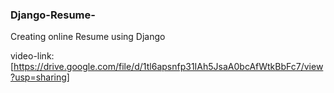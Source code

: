 ### Django-Resume-
Creating online Resume using Django


video-link: [https://drive.google.com/file/d/1tl6apsnfp31IAh5JsaA0bcAfWtkBbFc7/view?usp=sharing]

